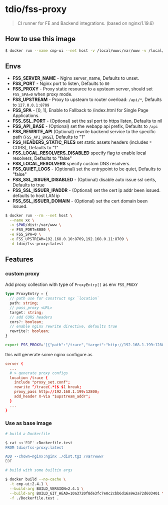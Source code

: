 # tdio/fss-proxy

> CI runner for FE and Backend integrations. (based on nginx/1.19.6)

## How to use this image

```sh
$ docker run --name cmp-ui --net host -v /local/www:/var/www -v /local/etc/nginx.d:/etc/nginx/conf.d tdio/fss-proxy:latest
```

## Envs

* **FSS_SERVER_NAME** - Nginx server_name, Defaults to unset.
* **FSS_PORT** - Nginx port to listen, Defaults to `80`
* **FSS_PROXY** - Proxy static resource to a upsteam server, should set `FSS_SPA=0` when proxy mode.
* **FSS_UPSTREAM** - Proxy to upsteam to router overload: `/api/*`, Defaults to `127.0.0.1:8709`
* **FSS_SPA** - [0, 1], Enable to Fallback to /index.html for Single Page Applications.
* **FSS_SSL_PORT** - (Optional) set the ssl port to https listen, Defaults to nil
* **FSS_API_BASE** - (Optional) set the webapp api prefix, Defaults to `/api`
* **FSS_REWRITE_API** (Optional) rewrite backend service to the specific path (`FSS_API_BASE`), Defaults to "1"
* **FSS_HEADERS_STATIC_FILES** set static assets headers (includes `*` CORS), Defaults to "1"
* **FSS_LOCAL_RESOLVERS_DISABLED** specify flag to enable local resolvers, Defaults to "false"
* **FSS_LOCAL_RESOLVERS** specify custom DNS resolvers.
* **FSS_QUIET_LOGS** - (Optional) set the entrypoint to be quiet, Defaults to "false"
* **FSS_SSL_ISSUER_DISABLED** - (Optional) disable auto issue ssl certs, Defaults to true
* **FSS_SSL_ISSUER_IPADDR** - (Optional) set the cert ip addr been issued. defaults to host LAN ip
* **FSS_SSL_ISSUER_DOMAIN** - (Optional) set the cert domain been issued.

```sh
$ docker run --rm --net host \
  --name xx \
  -v $PWD/dist:/var/www \
  -e FSS_PORT=8080 \
  -e FSS_SPA=0 \
  -e FSS_UPSTREAM=192.168.0.10:8709,192.168.0.11:8709 \
  -d tdio/fss-proxy:latest
```

## Features

### custom proxy 

Add proxy collection with type of `ProxyEntry[]` as env `FSS_PROXY`

```typescript
type ProxyEntry = {
  // path use for construct ngx `location`
  path: string;
  // pass_proxy <URL>
  target: string;
  // add CORS headers
  cors?: boolean;
  // enable nginx rewrite directive, defaults true
  rewrite?: boolean;
}
```

```sh
export FSS_PROXY='[{"path":"/trace","target":"http://192.168.1.199:12800"},{"path":"/api/device","target":"http://192.168.1.20:12801/v1/device/$rewrite_path"}]'
```

this will generate some nginx configure as

```conf
server {
  ...
  # > generate proxy configs
  location /trace {
    include "proxy_set.conf";
    rewrite ^/trace(.*)$ $1 break;
    proxy_pass http://192.168.1.199:12800;
    add_header X-Via "$upstream_addr";
  }
  ...
}
```

### Use as base image

```sh
# build a Dockerfile

$ cat <<'EOF' >Dockerfile.test
FROM tdio/fss-proxy:latest

ADD --chown=nginx:nginx ./dist.tgz /var/www/
EOF

# build with some builtin args

$ docker build --no-cache \
  -t cmp-ui:2.4.1 \
  --build-arg BUILD_VERSION=2.4.1 \
  --build-arg BUILD_GIT_HEAD=10a3720f8de3fc7e0c2cbb6d16a9e2a72d603401 \
  -f ./Dockerfile.test .
```
